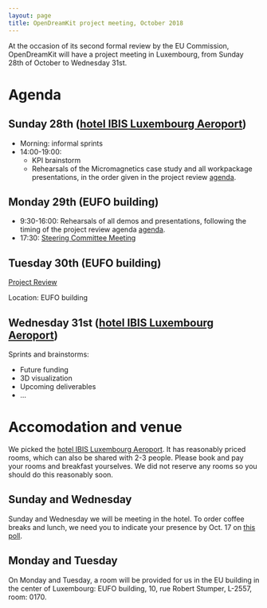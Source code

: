 ```yaml
---
layout: page
title: OpenDreamKit project meeting, October 2018
---
```


At the occasion of its second formal review by the EU Commission,
OpenDreamKit will have a project meeting in Luxembourg, from Sunday
28th of October to Wednesday 31st.

# Agenda

## Sunday 28th ([hotel IBIS Luxembourg Aeroport](https://www.accorhotels.com/gb/hotel-0974-ibis-luxembourg-aeroport/index.shtml))

- Morning: informal sprints
- 14:00-19:00:
  - KPI brainstorm
  - Rehearsals of the Micromagnetics case study and all workpackage
    presentations, in the order given in the project review
    [agenda](ProjectReview#agenda).

## Monday 29th (EUFO building)

- 9:30-16:00: Rehearsals of all demos and presentations, following the timing of the
  project review agenda [agenda](ProjectReview#agenda).
- 17:30:
  [Steering Committee Meeting](SteeringCommitteeMeeting/)

## Tuesday 30th (EUFO building)

[Project Review](ProjectReview)

Location: EUFO building

## Wednesday 31st ([hotel IBIS Luxembourg Aeroport](https://www.accorhotels.com/gb/hotel-0974-ibis-luxembourg-aeroport/index.shtml))

Sprints and brainstorms:

- Future funding
- 3D visualization
- Upcoming deliverables
- ...

# Accomodation and venue

We picked the
[hotel IBIS Luxembourg Aeroport](https://www.accorhotels.com/gb/hotel-0974-ibis-luxembourg-aeroport/index.shtml).
It has reasonably priced rooms, which can also be shared with 2-3
people. Please book and pay your rooms and breakfast yourselves. We
did not reserve any rooms so you should do this reasonably soon.

## Sunday and Wednesday

Sunday and Wednesday we will be meeting in the hotel. To order coffee
breaks and lunch, we need you to indicate your presence by Oct. 17 on
[this poll](https://framadate.org/Q4xKIHMcYtstrhej).

## Monday and Tuesday

On Monday and Tuesday, a room will be provided for us in the EU
building in the center of Luxembourg: EUFO building, 10, rue Robert
Stumper, L-2557, room: 0170.

